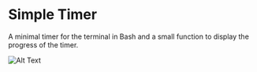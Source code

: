 # Simple Timer

A minimal timer for the terminal in Bash and a small function to display the progress of the timer. 

![Alt Text](https://github.com/manuelmarcano22/simpletimer/timer.gif)
